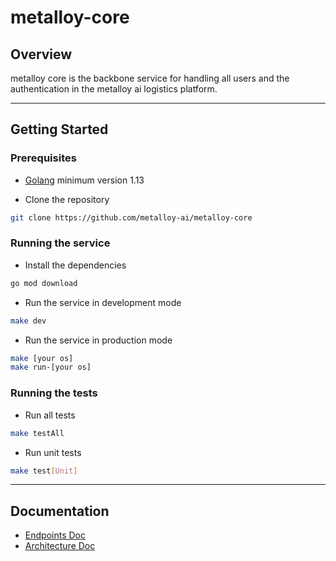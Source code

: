 # metalloy-core

## Overview

metalloy core is the backbone service for handling all users and the authentication in the metalloy ai logistics platform.

---

## Getting Started

### Prerequisites

- [Golang](https://golang.org/doc/install) minimum version 1.13

- Clone the repository

```bash
git clone https://github.com/metalloy-ai/metalloy-core
```

### Running the service

- Install the dependencies

```bash
go mod download
```

- Run the service in development mode

```bash
make dev
```

- Run the service in production mode

```bash
make [your os]
make run-[your os]
```

### Running the tests

- Run all tests

```bash
make testAll
```

- Run unit tests

```bash
make test[Unit]
```

---

## Documentation

- [Endpoints Doc](./docs/api-endpoints.md)
- [Architecture Doc](./docs/architecture.md)
